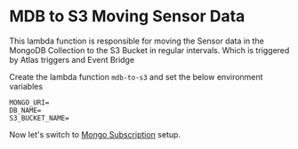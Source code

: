 # MDB to S3 Moving Sensor Data

This lambda function is responsible for moving the Sensor data in the MongoDB Collection to the S3 Bucket in regular intervals. Which is triggered by Atlas triggers and Event Bridge

Create the lambda function `mdb-to-s3` and set the below environment variables

```
MONGO_URI=
DB_NAME=
S3_BUCKET_NAME=
```

Now let's switch to [Mongo Subscription](../mongo-subscription/) setup.
